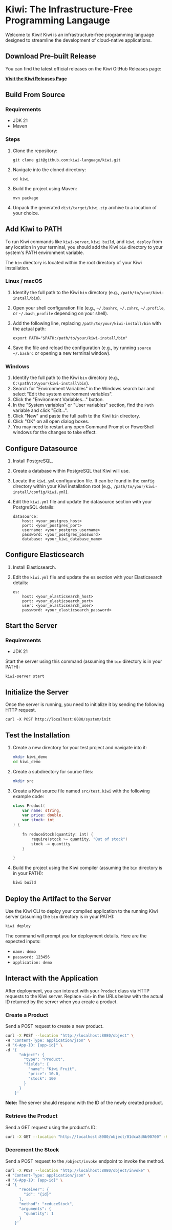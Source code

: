 Kiwi: The Infrastructure-Free Programming Langauge
===========================================

Welcome to Kiwi! Kiwi is an infrastructure-free programming language designed to streamline the development of cloud-native applications.

Download Pre-built Release
--------------------------

You can find the latest official releases on the Kiwi GitHub Releases page:

[**Visit the Kiwi Releases Page**](https://github.com/kiwi-language/kiwi/releases)

Build From Source
-----------------

### Requirements

*   JDK 21
*   Maven

### Steps

1.  Clone the repository:
    
        git clone git@github.com:kiwi-language/kiwi.git
    
2.  Navigate into the cloned directory:
    
        cd kiwi
    
3.  Build the project using Maven:
    
        mvn package

4.  Unpack the generated `dist/target/kiwi.zip` archive to a location of your choice.


Add Kiwi to PATH
----------------

To run Kiwi commands like `kiwi-server`, `kiwi build`, and `kiwi deploy` from any location in your terminal, you should add the Kiwi `bin` directory to your system's PATH environment variable.

The `bin` directory is located within the root directory of your Kiwi installation.

### Linux / macOS

1.  Identify the full path to the Kiwi `bin` directory (e.g., `/path/to/your/kiwi-install/bin`).
2.  Open your shell configuration file (e.g., `~/.bashrc`, `~/.zshrc`, `~/.profile`, or `~/.bash_profile` depending on your shell).
3.  Add the following line, replacing `/path/to/your/kiwi-install/bin` with the actual path:
    
        export PATH="$PATH:/path/to/your/kiwi-install/bin"
    
4.  Save the file and reload the configuration (e.g., by running `source ~/.bashrc` or opening a new terminal window).

### Windows

1.  Identify the full path to the Kiwi `bin` directory (e.g., `C:\path\to\your\kiwi-install\bin`).
2.  Search for "Environment Variables" in the Windows search bar and select "Edit the system environment variables".
3.  Click the "Environment Variables..." button.
4.  In the "System variables" or "User variables" section, find the `Path` variable and click "Edit...".
5.  Click "New" and paste the full path to the Kiwi `bin` directory.
6.  Click "OK" on all open dialog boxes.
7.  You may need to restart any open Command Prompt or PowerShell windows for the changes to take effect.

Configure Datasource
--------------------

1.  Install PostgreSQL.
2.  Create a database within PostgreSQL that Kiwi will use.
3.  Locate the `kiwi.yml` configuration file. It can be found in the `config` directory within your Kiwi installation root (e.g., `/path/to/your/kiwi-install/config/kiwi.yml`).
4.  Edit the `kiwi.yml` file and update the datasource section with your PostgreSQL details:
    
        datasource:
            host: <your_postgres_host>
            port: <your_postgres_port>
            username: <your_postgres_username>
            password: <your_postgres_password>
            database: <your_kiwi_database_name>

Configure Elasticsearch
--------------------

1.  Install Elasticsearch.
2.  Edit the `kiwi.yml` file and update the es section with your Elasticsearch details:

        es:
            host: <your_elasticsearch_host>
            port: <your_elasticsearch_port>
            user: <your_elasticsearch_user>
            password: <your_elasticsearch_password>

Start the Server
----------------

### Requirements

*   JDK 21

Start the server using this command (assuming the `bin` directory is in your PATH):

    kiwi-server start

Initialize the Server
---------------------

Once the server is running, you need to initialize it by sending the following HTTP request.

    curl -X POST http://localhost:8080/system/init

Test the Installation
---------------------

1.  Create a new directory for your test project and navigate into it:
    
    ```bash
    mkdir kiwi_demo
    cd kiwi_demo
    ```
    
2.  Create a subdirectory for source files:
    
    ```bash
    mkdir src
    ```
    
3.  Create a Kiwi source file named `src/test.kiwi` with the following example code:

       ```kotlin
       class Product(
           var name: string,
           var price: double,
           var stock: int
       ) {
        
           fn reduceStock(quantity: int) {
               require(stock >= quantity, "Out of stock")
               stock -= quantity
           }

       }
       ```
    
4.  Build the project using the Kiwi compiler (assuming the `bin` directory is in your PATH):
    
    ```bash
    kiwi build
    ```
    

Deploy the Artifact to the Server
---------------------------------

Use the Kiwi CLI to deploy your compiled application to the running Kiwi server (assuming the `bin` directory is in your PATH):
    
```bash
kiwi deploy
```

The command will prompt you for deployment details. Here are the expected inputs:

*   `name: demo`
*   `password: 123456`
*   `application: demo`

Interact with the Application
-----------------------------

After deployment, you can interact with your `Product` class via HTTP requests to the Kiwi server. Replace `<id>` in the URLs below with the actual ID returned by the server when you create a product.

### Create a Product

Send a POST request to create a new product.

```bash
curl -X POST --location "http://localhost:8080/object" \
-H "Content-Type: application/json" \
-H "X-App-ID: {app-id}" \
-d '{
      "object": {
        "type": "Product",
        "fields": {
          "name": "Kiwi Fruit",
          "price": 10.0,
          "stock": 100
        }
      }
    }'    
```

**Note:** The server should respond with the ID of the newly created product.

### Retrieve the Product

Send a GET request using the product's ID:

```bash
curl -X GET --location "http://localhost:8080/object/01dca8d6b90700" -H "X-App-ID: {app-id}"
```

### Decrement the Stock

Send a POST request to the `/object/invoke` endpoint to invoke the method.

```bash
curl -X POST --location "http://localhost:8080/object/invoke" \
-H "Content-Type: application/json" \
-H "X-App-ID: {app-id}" \
-d '{
      "receiver": {
        "id": "{id}"
      },
      "method": "reduceStock",
      "arguments": {
        "quantity": 1
      }
    }'
```